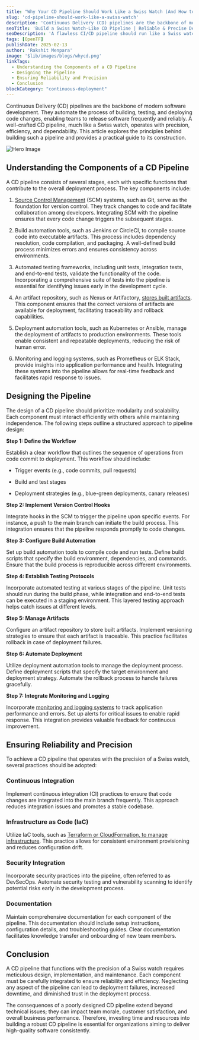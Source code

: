 ```yaml
---
title: "Why Your CD Pipeline Should Work Like a Swiss Watch (And How to Build One)"
slug: 'cd-pipeline-should-work-like-a-swiss-watch'
description: 'Continuous Delivery (CD) pipelines are the backbone of modern software development. They automate the process of building, testing, and deploying code changes, enabling teams to release software frequently and reliably. A well-crafted CD pipeline, much like a Swiss watch, operates with precision, efficiency, and dependability.'
seoTitle: 'Build a Swiss Watch-Like CD Pipeline | Reliable & Precise Deployments | Improwised Tech'
seoDescription: 'A flawless CI/CD pipeline should run like a Swiss watch—precise, automated, and reliable. Learn how to build efficient pipelines that deliver with confidence.'
tags: [OpenTF]
publishDate: 2025-02-13
author: 'Rakshit Menpara'
image: '$lib/images/blogs/whycd.png'
linkTags:
  - Understanding the Components of a CD Pipeline
  - Designing the Pipeline
  - Ensuring Reliability and Precision
  - Conclusion
blockCategory: "continuous-deployment"
---
```


Continuous Delivery (CD) pipelines are the backbone of modern software development. They automate the process of building, testing, and deploying code changes, enabling teams to release software frequently and reliably. A well-crafted CD pipeline, much like a Swiss watch, operates with precision, efficiency, and dependability. This article explores the principles behind building such a pipeline and provides a practical guide to its construction.

![Hero Image]($lib/images/blogs/cd.png)

## Understanding the Components of a CD Pipeline

A CD pipeline consists of several stages, each with specific functions that contribute to the overall deployment process. The key components include:

1. [Source Control Management](/blog/end-to-end-encryption-for-state-files-in-open-tofu/) (SCM) systems, such as Git, serve as the foundation for version control. They track changes to code and facilitate collaboration among developers. Integrating SCM with the pipeline ensures that every code change triggers the subsequent stages.
  
2. Build automation tools, such as Jenkins or CircleCI, to compile source code into executable artifacts. This process includes dependency resolution, code compilation, and packaging. A well-defined build process minimizes errors and ensures consistency across environments.

3. Automated testing frameworks, including unit tests, integration tests, and end-to-end tests, validate the functionality of the code. Incorporating a comprehensive suite of tests into the pipeline is essential for identifying issues early in the development cycle.

4. An artifact repository, such as Nexus or Artifactory, [stores built artifacts](/blog/ci-isn-t-just-for-dev-ops/). This component ensures that the correct versions of artifacts are available for deployment, facilitating traceability and rollback capabilities.

5. Deployment automation tools, such as Kubernetes or Ansible, manage the deployment of artifacts to production environments. These tools enable consistent and repeatable deployments, reducing the risk of human error.

6. Monitoring and logging systems, such as Prometheus or ELK Stack, provide insights into application performance and health. Integrating these systems into the pipeline allows for real-time feedback and facilitates rapid response to issues.

## Designing the Pipeline

The design of a CD pipeline should prioritize modularity and scalability. Each component must interact efficiently with others while maintaining independence. The following steps outline a structured approach to pipeline design:

**Step 1: Define the Workflow**

Establish a clear workflow that outlines the sequence of operations from code commit to deployment. This workflow should include:

- Trigger events (e.g., code commits, pull requests)

- Build and test stages

- Deployment strategies (e.g., blue-green deployments, canary releases)

**Step 2: Implement Version Control Hooks**

Integrate hooks in the SCM to trigger the pipeline upon specific events. For instance, a push to the main branch can initiate the build process. This integration ensures that the pipeline responds promptly to code changes.

**Step 3: Configure Build Automation**

Set up build automation tools to compile code and run tests. Define build scripts that specify the build environment, dependencies, and commands. Ensure that the build process is reproducible across different environments.

**Step 4: Establish Testing Protocols**

Incorporate automated testing at various stages of the pipeline. Unit tests should run during the build phase, while integration and end-to-end tests can be executed in a staging environment. This layered testing approach helps catch issues at different levels.

**Step 5: Manage Artifacts**

Configure an artifact repository to store built artifacts. Implement versioning strategies to ensure that each artifact is traceable. This practice facilitates rollback in case of deployment failures.

**Step 6: Automate Deployment**

Utilize deployment automation tools to manage the deployment process. Define deployment scripts that specify the target environment and deployment strategy. Automate the rollback process to handle failures gracefully.

**Step 7: Integrate Monitoring and Logging**

Incorporate [monitoring and logging systems](/blog/tooling-and-infrastructure-in-measuring-dora-metrics/) to track application performance and errors. Set up alerts for critical issues to enable rapid response. This integration provides valuable feedback for continuous improvement.

## Ensuring Reliability and Precision

To achieve a CD pipeline that operates with the precision of a Swiss watch, several practices should be adopted:

### Continuous Integration

Implement continuous integration (CI) practices to ensure that code changes are integrated into the main branch frequently. This approach reduces integration issues and promotes a stable codebase.

### Infrastructure as Code (IaC)

Utilize IaC tools, such as [Terraform or CloudFormation, to manage infrastructure](/blog/open-tofu-best-practices/). This practice allows for consistent environment provisioning and reduces configuration drift.

### Security Integration

Incorporate security practices into the pipeline, often referred to as DevSecOps. Automate security testing and vulnerability scanning to identify potential risks early in the development process.

### Documentation

Maintain comprehensive documentation for each component of the pipeline. This documentation should include setup instructions, configuration details, and troubleshooting guides. Clear documentation facilitates knowledge transfer and onboarding of new team members.

## Conclusion

A CD pipeline that functions with the precision of a Swiss watch requires meticulous design, implementation, and maintenance. Each component must be carefully integrated to ensure reliability and efficiency. Neglecting any aspect of the pipeline can lead to deployment failures, increased downtime, and diminished trust in the deployment process.

The consequences of a poorly designed CD pipeline extend beyond technical issues; they can impact team morale, customer satisfaction, and overall business performance. Therefore, investing time and resources into building a robust CD pipeline is essential for organizations aiming to deliver high-quality software consistently.

    
